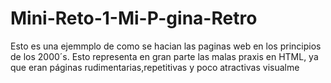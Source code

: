# Mini-Reto-1-Mi-P-gina-Retro
Esto es una ejemmplo de como se hacian las paginas web en los principios de los 2000´s. Esto representa en gran parte las malas praxis en HTML, ya que eran páginas rudimentarias,repetitivas y poco atractivas visualme
